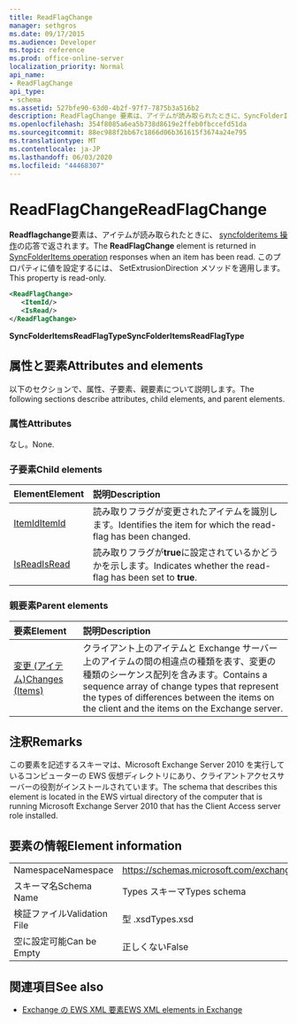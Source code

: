 ```yaml
---
title: ReadFlagChange
manager: sethgros
ms.date: 09/17/2015
ms.audience: Developer
ms.topic: reference
ms.prod: office-online-server
localization_priority: Normal
api_name:
- ReadFlagChange
api_type:
- schema
ms.assetid: 527bfe90-63d0-4b2f-97f7-7875b3a516b2
description: ReadFlagChange 要素は、アイテムが読み取られたときに、SyncFolderItems 操作の応答で返されます。 このプロパティに値を設定するには、 SetExtrusionDirection メソッドを適用します。
ms.openlocfilehash: 354f8085a6ea5b738d8619e2ffeb0fbccefd51da
ms.sourcegitcommit: 88ec988f2bb67c1866d06b361615f3674a24e795
ms.translationtype: MT
ms.contentlocale: ja-JP
ms.lasthandoff: 06/03/2020
ms.locfileid: "44468307"
---
```

# <a name="readflagchange"></a><span data-ttu-id="ddee8-104">ReadFlagChange</span><span class="sxs-lookup"><span data-stu-id="ddee8-104">ReadFlagChange</span></span>

<span data-ttu-id="ddee8-105">**Readflagchange**要素は、アイテムが読み取られたときに、 [syncfolderitems 操作](syncfolderitems-operation.md)の応答で返されます。</span><span class="sxs-lookup"><span data-stu-id="ddee8-105">The **ReadFlagChange** element is returned in [SyncFolderItems operation](syncfolderitems-operation.md) responses when an item has been read.</span></span> <span data-ttu-id="ddee8-106">このプロパティに値を設定するには、 SetExtrusionDirection メソッドを適用します。</span><span class="sxs-lookup"><span data-stu-id="ddee8-106">This property is read-only.</span></span> 
  
```xml
<ReadFlagChange>
   <ItemId/>
   <IsRead/>
</ReadFlagChange>
```

 <span data-ttu-id="ddee8-107">**SyncFolderItemsReadFlagType**</span><span class="sxs-lookup"><span data-stu-id="ddee8-107">**SyncFolderItemsReadFlagType**</span></span>
## <a name="attributes-and-elements"></a><span data-ttu-id="ddee8-108">属性と要素</span><span class="sxs-lookup"><span data-stu-id="ddee8-108">Attributes and elements</span></span>

<span data-ttu-id="ddee8-109">以下のセクションで、属性、子要素、親要素について説明します。</span><span class="sxs-lookup"><span data-stu-id="ddee8-109">The following sections describe attributes, child elements, and parent elements.</span></span>
  
### <a name="attributes"></a><span data-ttu-id="ddee8-110">属性</span><span class="sxs-lookup"><span data-stu-id="ddee8-110">Attributes</span></span>

<span data-ttu-id="ddee8-111">なし。</span><span class="sxs-lookup"><span data-stu-id="ddee8-111">None.</span></span>
  
### <a name="child-elements"></a><span data-ttu-id="ddee8-112">子要素</span><span class="sxs-lookup"><span data-stu-id="ddee8-112">Child elements</span></span>

|<span data-ttu-id="ddee8-113">**Element**</span><span class="sxs-lookup"><span data-stu-id="ddee8-113">**Element**</span></span>|<span data-ttu-id="ddee8-114">**説明**</span><span class="sxs-lookup"><span data-stu-id="ddee8-114">**Description**</span></span>|
|:-----|:-----|
|[<span data-ttu-id="ddee8-115">ItemId</span><span class="sxs-lookup"><span data-stu-id="ddee8-115">ItemId</span></span>](itemid.md) <br/> |<span data-ttu-id="ddee8-116">読み取りフラグが変更されたアイテムを識別します。</span><span class="sxs-lookup"><span data-stu-id="ddee8-116">Identifies the item for which the read-flag has been changed.</span></span>  <br/> |
|[<span data-ttu-id="ddee8-117">IsRead</span><span class="sxs-lookup"><span data-stu-id="ddee8-117">IsRead</span></span>](isread.md) <br/> |<span data-ttu-id="ddee8-118">読み取りフラグが**true**に設定されているかどうかを示します。</span><span class="sxs-lookup"><span data-stu-id="ddee8-118">Indicates whether the read-flag has been set to **true**.</span></span>  <br/> |
   
### <a name="parent-elements"></a><span data-ttu-id="ddee8-119">親要素</span><span class="sxs-lookup"><span data-stu-id="ddee8-119">Parent elements</span></span>

|<span data-ttu-id="ddee8-120">**要素**</span><span class="sxs-lookup"><span data-stu-id="ddee8-120">**Element**</span></span>|<span data-ttu-id="ddee8-121">**説明**</span><span class="sxs-lookup"><span data-stu-id="ddee8-121">**Description**</span></span>|
|:-----|:-----|
|[<span data-ttu-id="ddee8-122">変更 (アイテム)</span><span class="sxs-lookup"><span data-stu-id="ddee8-122">Changes (Items)</span></span>](changes-items.md) <br/> |<span data-ttu-id="ddee8-123">クライアント上のアイテムと Exchange サーバー上のアイテムの間の相違点の種類を表す、変更の種類のシーケンス配列を含みます。</span><span class="sxs-lookup"><span data-stu-id="ddee8-123">Contains a sequence array of change types that represent the types of differences between the items on the client and the items on the Exchange server.</span></span>  <br/> |
   
## <a name="remarks"></a><span data-ttu-id="ddee8-124">注釈</span><span class="sxs-lookup"><span data-stu-id="ddee8-124">Remarks</span></span>

<span data-ttu-id="ddee8-125">この要素を記述するスキーマは、Microsoft Exchange Server 2010 を実行しているコンピューターの EWS 仮想ディレクトリにあり、クライアントアクセスサーバーの役割がインストールされています。</span><span class="sxs-lookup"><span data-stu-id="ddee8-125">The schema that describes this element is located in the EWS virtual directory of the computer that is running Microsoft Exchange Server 2010 that has the Client Access server role installed.</span></span>
  
## <a name="element-information"></a><span data-ttu-id="ddee8-126">要素の情報</span><span class="sxs-lookup"><span data-stu-id="ddee8-126">Element information</span></span>

|||
|:-----|:-----|
|<span data-ttu-id="ddee8-127">Namespace</span><span class="sxs-lookup"><span data-stu-id="ddee8-127">Namespace</span></span>  <br/> |https://schemas.microsoft.com/exchange/services/2006/types  <br/> |
|<span data-ttu-id="ddee8-128">スキーマ名</span><span class="sxs-lookup"><span data-stu-id="ddee8-128">Schema Name</span></span>  <br/> |<span data-ttu-id="ddee8-129">Types スキーマ</span><span class="sxs-lookup"><span data-stu-id="ddee8-129">Types schema</span></span>  <br/> |
|<span data-ttu-id="ddee8-130">検証ファイル</span><span class="sxs-lookup"><span data-stu-id="ddee8-130">Validation File</span></span>  <br/> |<span data-ttu-id="ddee8-131">型 .xsd</span><span class="sxs-lookup"><span data-stu-id="ddee8-131">Types.xsd</span></span>  <br/> |
|<span data-ttu-id="ddee8-132">空に設定可能</span><span class="sxs-lookup"><span data-stu-id="ddee8-132">Can be Empty</span></span>  <br/> |<span data-ttu-id="ddee8-133">正しくない</span><span class="sxs-lookup"><span data-stu-id="ddee8-133">False</span></span>  <br/> |
   
## <a name="see-also"></a><span data-ttu-id="ddee8-134">関連項目</span><span class="sxs-lookup"><span data-stu-id="ddee8-134">See also</span></span>



- [<span data-ttu-id="ddee8-135">Exchange の EWS XML 要素</span><span class="sxs-lookup"><span data-stu-id="ddee8-135">EWS XML elements in Exchange</span></span>](ews-xml-elements-in-exchange.md)

